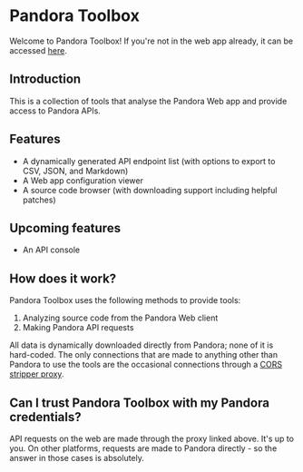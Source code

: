 # Pandora Toolbox

Welcome to Pandora Toolbox! If you're not in the web app already, it can be
accessed [here](https://toolbox.epimetheus.tk).

## Introduction

This is a collection of tools that analyse the Pandora Web app and provide
access to Pandora APIs.

## Features

- A dynamically generated API endpoint list (with options to export to CSV,
  JSON, and Markdown)
- A Web app configuration viewer
- A source code browser (with downloading support including helpful patches)

## Upcoming features

- An API console

## How does it work?

Pandora Toolbox uses the following methods to provide tools:

1. Analyzing source code from the Pandora Web client
2. Making Pandora API requests

All data is dynamically downloaded directly from Pandora; none of it is
hard-coded. The only connections that are made to anything other than Pandora to
use the tools are the occasional connections through
a [CORS stripper proxy](https://elements.heroku.com/buttons/gcollazo/easy-cors-proxy).

## Can I trust Pandora Toolbox with my Pandora credentials?

API requests on the web are made through the proxy linked above. It's up to you.
On other platforms, requests are made to Pandora directly - so the answer in
those cases is absolutely.